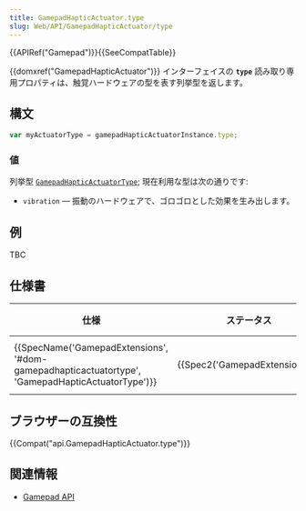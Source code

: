 ```yaml
---
title: GamepadHapticActuator.type
slug: Web/API/GamepadHapticActuator/type
---
```

{{APIRef("Gamepad")}}{{SeeCompatTable}}

{{domxref("GamepadHapticActuator")}} インターフェイスの **`type`** 読み取り専用プロパティは、触覚ハードウェアの型を表す列挙型を返します。

## 構文

```js
var myActuatorType = gamepadHapticActuatorInstance.type;
```

### 値

列挙型 [`GamepadHapticActuatorType`](https://w3c.github.io/gamepad/extensions.html#gamepadhapticactuatortype-enum); 現在利用な型は次の通りです:

- `vibration` — 振動のハードウェアで、ゴロゴロとした効果を生み出します。

## 例

TBC

## 仕様書

| 仕様                                                                                                                             | ステータス                               | 備考     |
| -------------------------------------------------------------------------------------------------------------------------------- | ---------------------------------------- | -------- |
| {{SpecName('GamepadExtensions', '#dom-gamepadhapticactuatortype', 'GamepadHapticActuatorType')}} | {{Spec2('GamepadExtensions')}} | 初回定義 |

## ブラウザーの互換性

{{Compat("api.GamepadHapticActuator.type")}}

## 関連情報

- [Gamepad API](/ja/docs/Web/API/Gamepad_API)
